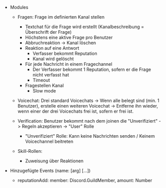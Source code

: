 * Modules
    * Fragen: Frage im definierten Kanal stellen
        * Textchat für die Frage wird erstellt (Kanalbeschreibung = Überschrift der Frage)
        * Höchstens eine aktive Frage pro Benutzer
        * Abbruchreaktion -> Kanal löschen
        * Reaktion auf eine Antwort
            * Verfasser bekommt Reputation
            * Kanal wird gelöscht
        * Für jede Nachricht in einem Fragechannel
            * Der Verfasser bekommt 1 Reputation, sofern er die Frage nicht verfasst hat
            * Timeout
        * Fragestellen Kanal
            * Slow mode
            
    * Voicechat: Drei standard Voicechats -> Wenn alle belegt sind (min. 1 Benutzer), erstelle einen weiteren Voicechat -> Entferne ihn wieder, wenn einer der drei Voicechats frei ist, sofern er frei ist.

    * Verification: Benutzer bekommt nach dem joinen die "Unverifiziert" -> Regeln akzeptieren -> "User" Rolle
        * "Unverifiziert" Rolle: Kann keine Nachrichten senden / Keinem Voicechannel beitreten

    * Skill-Rollen:
        * Zuweisung über Reaktionen

* Hinzugefügte Events (name: [arg] [...])
    * reputationAdd: member: Discord.GuildMember, amount: Number